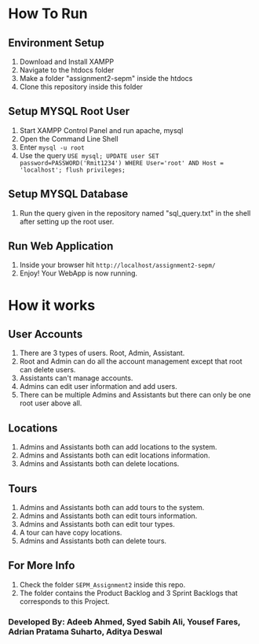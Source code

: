 # How To Run

## Environment Setup
1. Download and Install XAMPP
2. Navigate to the htdocs folder
3. Make a folder "assignment2-sepm" inside the htdocs
4. Clone this repository inside this folder

## Setup MYSQL Root User
1. Start XAMPP Control Panel and run apache, mysql
2. Open the Command Line Shell
3. Enter `mysql -u root`
4. Use the query `USE mysql; UPDATE user SET password=PASSWORD('Rmit1234') WHERE User='root' AND Host = 'localhost'; flush privileges;`

## Setup MYSQL Database
1. Run the query given in the repository named "sql_query.txt" in the shell after setting up the root user.
 
## Run Web Application
1. Inside your browser hit `http://localhost/assignment2-sepm/`
2. Enjoy! Your WebApp is now running.

# How it works

## User Accounts
1. There are 3 types of users. Root, Admin, Assistant.
2. Root and Admin can do all the account management except that root can delete users.
3. Assistants can't manage accounts.
4. Admins can edit user information and add users.
5. There can be multiple Admins and Assistants but there can only be one root user above all.

## Locations
1. Admins and Assistants both can add locations to the system.
2. Admins and Assistants both can edit locations information.
3. Admins and Assistants both can delete locations.

## Tours
1. Admins and Assistants both can add tours to the system.
2. Admins and Assistants both can edit tours information.
3. Admins and Assistants both can edit tour types.
4. A tour can have copy locations.
5. Admins and Assistants both can delete tours.

## For More Info
1. Check the folder `SEPM_Assignment2` inside this repo.
2. The folder contains the Product Backlog and 3 Sprint Backlogs that corresponds to this Project. 

### Developed By: Adeeb Ahmed, Syed Sabih Ali, Yousef Fares, Adrian Pratama Suharto, Aditya Deswal
